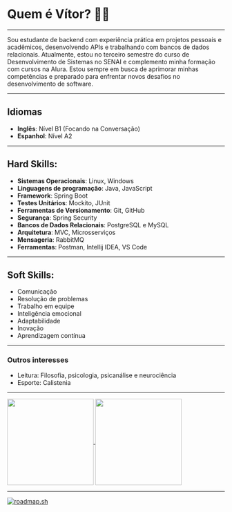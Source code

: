 # Quem é Vítor? 👨‍💻

---

Sou estudante de backend com experiência prática em projetos pessoais e acadêmicos, desenvolvendo APIs e trabalhando com bancos de dados relacionais. Atualmente, estou no terceiro semestre do curso de Desenvolvimento de Sistemas no SENAI e complemento minha formação com cursos na Alura. Estou sempre em busca de aprimorar minhas competências e preparado para enfrentar novos desafios no desenvolvimento de software.

---

## Idiomas

- **Inglês**: Nível B1 (Focando na Conversação)
- **Espanhol**: Nível A2
   
---

## Hard Skills:

- **Sistemas Operacionais**: Linux, Windows 
- **Linguagens de programação**: Java, JavaScript
- **Framework**: Spring Boot
- **Testes Unitários**: Mockito, JUnit
- **Ferramentas de Versionamento**: Git, GitHub
- **Segurança**: Spring Security
- **Bancos de Dados Relacionais**: PostgreSQL e MySQL
- **Arquitetura**: MVC, Microsserviços
- **Mensageria**: RabbitMQ
- **Ferramentas**: Postman, Intellij IDEA, VS Code

---

## Soft Skills:

- Comunicação
- Resolução de problemas
- Trabalho em equipe
- Inteligência emocional
- Adaptabilidade
- Inovação
- Aprendizagem contínua

---

### Outros interesses

- Leitura: Filosofia, psicologia, psicanálise e neurociência
- Esporte: Calistenia
  
---

<a href="https://github.com/anuraghazra/github-readme-stats">
  <img height=200 align="center" src="https://github-readme-stats.vercel.app/api?username=euvitorti" />
</a>
<a href="https://github.com/anuraghazra/convoychat">
  <img height=200 align="center" src="https://github-readme-stats.vercel.app/api/top-langs?username=euvitorti&layout=compact&langs_count=10&card_width=320" />
</a>

---

<a href="https://roadmap.sh"><img src="https://roadmap.sh/card/wide/6759a160ecc889bb0df88a4a?variant=light" alt="roadmap.sh"/></a>

